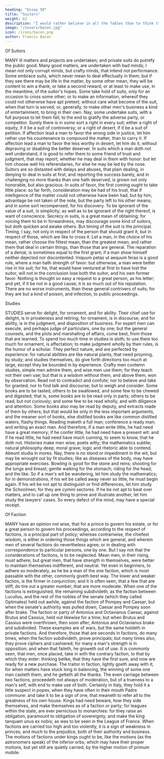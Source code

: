 ```yaml
---
heading: "Essay 50"
title: "Suitors"
weight: 62
description: "I would rather believe in all the fables than to think tthat this universal frame is without a mind"
image: "/covers/bacon.jpg"
icon: /icons/bacon.png
author: Francis Bacon
---
```



Of Suitors

MANY ill matters and projects are undertaken; and private suits do putrefy the public good. Many good matters, are undertaken with bad minds; I mean not only corrupt minds, but crafty minds, that intend not performance. Some embrace suits, which never mean to deal effectually in them; but if they see there may be life in the matter, by some other mean, they will be content to win a thank, or take a second reward, or at least to make use, in the meantime, of the suitor's hopes. Some take hold of suits, only for an occasion to cross some other; or to make an information, whereof they could not otherwise have apt pretext; without care what become of the suit, when that turn is served; or, generally, to make other men's business a kind of entertainment, to bring in their own. Nay, some undertake suits, with a full purpose to let them fall; to the end to gratify the adverse party, or competitor. Surely there is in some sort a right in every suit; either a right of equity, if it be a suit of controversy; or a right of desert, if it be a suit of petition. If affection lead a man to favor the wrong side in justice, let him rather use his countenance to compound the matter, than to carry it. If affection lead a man to favor the less worthy in desert, let him do it, without depraving or disabling the better deserver. In suits which a man doth not well understand, it is good to refer them to some friend of trust and judgment, that may report, whether he may deal in them with honor: but let him choose well his referendaries, for else he may be led by the nose. Suitors are so distasted with delays and abuses, that plain dealing, in denying to deal in suits at first, and reporting the success barely, and in challenging no more thanks than one hath deserved, is grown not only honorable, but also gracious. In suits of favor, the first coming ought to take little place: so far forth, consideration may be had of his trust, that if intelligence of the matter could not otherwise have been had, but by him, advantage be not taken of the note, but the party left to his other means; and in some sort recompensed, for his discovery. To be ignorant of the value of a suit, is simplicity; as well as to be ignorant of the right thereof, is want of conscience. Secrecy in suits, is a great mean of obtaining; for voicing them to be in forwardness, may discourage some kind of suitors, but doth quicken and awake others. But timing of the suit is the principal. Timing, I say, not only in respect of the person that should grant it, but in respect of those, which are like to cross it. Let a man, in the choice of his mean, rather choose the fittest mean, than the greatest mean; and rather them that deal in certain things, than those that are general. The reparation of a denial, is sometimes equal to the first grant; if a man show himself neither dejected nor discontented. Iniquum petas ut aequum feras is a good rule, where a man hath strength of favor: but otherwise, a man were better rise in his suit; for he, that would have ventured at first to have lost the suitor, will not in the conclusion lose both the suitor, and his own former favor. Nothing is thought so easy a request to a great person, as his letter; and yet, if it be not in a good cause, it is so much out of his reputation. There are no worse instruments, than these general contrivers of suits; for they are but a kind of poison, and infection, to public proceedings.





Studies

STUDIES serve for delight, for ornament, and for ability. Their chief use for delight, is in privateness and retiring; for ornament, is in discourse; and for ability, is in the judgment, and disposition of business. For expert men can execute, and perhaps judge of particulars, one by one; but the general counsels, and the plots and marshalling of affairs, come best, from those that are learned. To spend too much time in studies is sloth; to use them too much for ornament, is affectation; to make judgment wholly by their rules, is the humor of a scholar. They perfect nature, and are perfected by experience: for natural abilities are like natural plants, that need proyning, by study; and studies themselves, do give forth directions too much at large, except they be bounded in by experience. Crafty men contemn studies, simple men admire them, and wise men use them; for they teach not their own use; but that is a wisdom without them, and above them, won by observation. Read not to contradict and confute; nor to believe and take for granted; nor to find talk and discourse; but to weigh and consider. Some books are to be tasted, others to be swallowed, and some few to be chewed and digested; that is, some books are to be read only in parts; others to be read, but not curiously; and some few to be read wholly, and with diligence and attention. Some books also may be read by deputy, and extracts made of them by others; but that would be only in the less important arguments, and the meaner sort of books, else distilled books are like common distilled waters, flashy things. Reading maketh a full man; conference a ready man; and writing an exact man. And therefore, if a man write little, he had need have a great memory; if he confer little, he had need have a present wit: and if he read little, he had need have much cunning, to seem to know, that he doth not. Histories make men wise; poets witty; the mathematics subtile; natural philosophy deep; moral grave; logic and rhetoric able to contend. Abeunt studia in mores. Nay, there is no stond or impediment in the wit, but may be wrought out by fit studies; like as diseases of the body, may have appropriate exercises. Bowling is good for the stone and reins; shooting for the lungs and breast; gentle walking for the stomach; riding for the head; and the like. So if a man's wit be wandering, let him study the mathematics; for in demonstrations, if his wit be called away never so little, he must begin again. If his wit be not apt to distinguish or find differences, let him study the Schoolmen; for they are cymini sectores. If he be not apt to beat over matters, and to call up one thing to prove and illustrate another, let him study the lawyers' cases. So every defect of the mind, may have a special receipt.


Of Faction

MANY have an opinion not wise, that for a prince to govern his estate, or for a great person to govern his proceedings, according to the respect of factions, is a principal part of policy; whereas contrariwise, the chiefest wisdom, is either in ordering those things which are general, and wherein men of several factions do nevertheless agree; or in dealing with correspondence to particular persons, one by one. But I say not that the considerations of factions, is to be neglected. Mean men, in their rising, must adhere; but great men, that have strength in themselves, were better to maintain themselves indifferent, and neutral. Yet even in beginners, to adhere so moderately, as he be a man of the one faction, which is most passable with the other, commonly giveth best way. The lower and weaker faction, is the firmer in conjunction; and it is often seen, that a few that are stiff, do tire out a greater number, that are more moderate. When one of the factions is extinguished, the remaining subdivideth; as the faction between Lucullus, and the rest of the nobles of the senate (which they called Optimates) held out awhile, against the faction of Pompey and Caesar; but when the senate's authority was pulled down, Caesar and Pompey soon after brake. The faction or party of Antonius and Octavianus Caesar, against Brutus and Cassius, held out likewise for a time; but when Brutus and Cassius were overthrown, then soon after, Antonius and Octavianus brake and subdivided. These examples are of wars, but the same holdeth in private factions. And therefore, those that are seconds in factions, do many times, when the faction subdivideth, prove principals; but many times also, they prove ciphers and cashiered; for many a man's strength is in opposition; and when that faileth, he groweth out of use. It is commonly seen, that men, once placed, take in with the contrary faction, to that by which they enter: thinking belike, that they have the first sure, and now are ready for a new purchase. The traitor in faction, lightly goeth away with it; for when matters have stuck long in balancing, the winning of some one man casteth them, and he getteth all the thanks. The even carriage between two factions, proceedeth not always of moderation, but of a trueness to a man's self, with end to make use of both. Certainly in Italy, they hold it a little suspect in popes, when they have often in their mouth Padre commune: and take it to be a sign of one, that meaneth to refer all to the greatness of his own house. Kings had need beware, how they side themselves, and make themselves as of a faction or party; for leagues within the state, are ever pernicious to monarchies: for they raise an obligation, paramount to obligation of sovereignty, and make the king tanquam unus ex nobis; as was to be seen in the League of France. When factions are carried too high and too violently, it is a sign of weakness in princes; and much to the prejudice, both of their authority and business. The motions of factions under kings ought to be, like the motions (as the astronomers speak) of the inferior orbs, which may have their proper motions, but yet still are quietly carried, by the higher motion of primum mobile.


